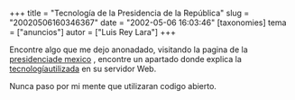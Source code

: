 +++
title = "Tecnología de la Presidencia de la República"
slug = "20020506160346367"
date = "2002-05-06 16:03:46"
[taxonomies]
tema = ["anuncios"]
autor = ["Luis Rey Lara"]
+++

  

Encontre algo que me dejo anonadado, visitando la pagina de la
[presidenciade mexico](http://www.presidencia.gob.mx) , encontre un
apartado donde explica la
[tecnologíautilizada](http://www.presidencia.gob.mx/?P=15) en su
servidor Web.

Nunca paso por mi mente que utilizaran codigo abierto.  
   
 

